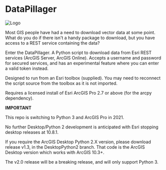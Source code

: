 # DataPillager
![Logo](DataPillagerIcon.png)

Most GIS people have had a need to download vector data at some point. What do you do if there isn't a handy package to download, but you have access to a REST service containing the data?

Enter the DataPillager.
A Python script to download data from Esri REST services (ArcGIS Server, ArcGIS Online).
Accepts a username and password for secured services, and has an experimental feature where you can enter a valid token instead.

Designed to run from an Esri toolbox (supplied).
You may need to reconnect the script source from the toolbox as it is not imported.

Requires a licensed install of Esri ArcGIS Pro 2.7 or above (for the arcpy dependency).

**IMPORTANT**

This repo is switching to Python 3 and ArcGIS Pro in 2021.

No further Desktop/Python 2 development is anticipated with Esri stopping desktop releases at 10.8.1. 

If you require the ArcGIS Desktop Python 2.X version, please download release v1.3, in the DesktopPython2 branch. That code is the ArcGIS Desktop version which works with ArcGIS 10.3+.

The v2.0 release will be a breaking release, and will only support Python 3.